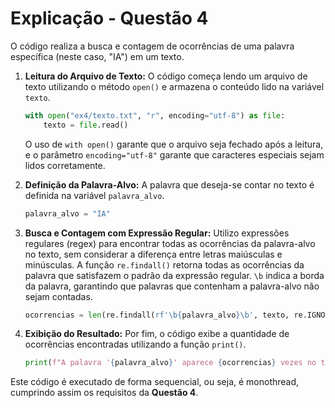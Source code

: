 
# Explicação - Questão 4

O código realiza a busca e contagem de ocorrências de uma palavra específica (neste caso, "IA") em um texto. 

1. **Leitura do Arquivo de Texto:**
   O código começa lendo um arquivo de texto utilizando o método `open()` e armazena o conteúdo lido na variável `texto`. 
   ```python
   with open("ex4/texto.txt", "r", encoding="utf-8") as file:
       texto = file.read()
   ```
   O uso de `with open()` garante que o arquivo seja fechado após a leitura, e o parâmetro `encoding="utf-8"` garante que caracteres especiais sejam lidos corretamente.

2. **Definição da Palavra-Alvo:**
   A palavra que deseja-se contar no texto é definida na variável `palavra_alvo`.
   ```python
   palavra_alvo = "IA"
   ```
   
3. **Busca e Contagem com Expressão Regular:**
   Utilizo expressões regulares (regex) para encontrar todas as ocorrências da palavra-alvo no texto, sem considerar a diferença entre letras maiúsculas e minúsculas. A função `re.findall()` retorna todas as ocorrências da palavra que satisfazem o padrão da expressão regular. `\b` indica a borda da palavra, garantindo que palavras que contenham a palavra-alvo não sejam contadas.
   ```python
   ocorrencias = len(re.findall(rf'\b{palavra_alvo}\b', texto, re.IGNORECASE))
   ```
   
4. **Exibição do Resultado:**
   Por fim, o código exibe a quantidade de ocorrências encontradas utilizando a função `print()`.
   ```python
   print(f"A palavra '{palavra_alvo}' aparece {ocorrencias} vezes no texto.")
   ```
   
Este código é executado de forma sequencial, ou seja, é monothread, cumprindo assim os requisitos da **Questão 4**.
